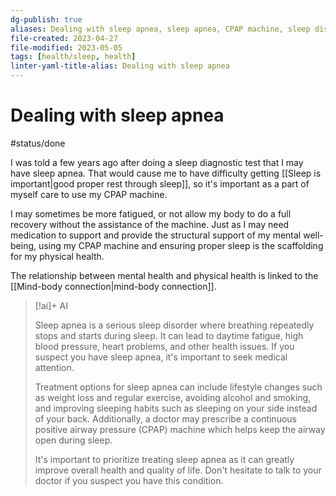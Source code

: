 ```yaml
---
dg-publish: true
aliases: Dealing with sleep apnea, sleep apnea, CPAP machine, sleep disorder, daytime fatigue, difficulty sleeping
file-created: 2023-04-27
file-modified: 2023-05-05
tags: [health/sleep, health]
linter-yaml-title-alias: Dealing with sleep apnea
---
```


# Dealing with sleep apnea

#status/done

I was told a few years ago after doing a sleep diagnostic test that I may have sleep apnea. That would cause me to have difficulty getting [[Sleep is important|good proper rest through sleep]], so it's important as a part of myself care to use my CPAP machine.

I may sometimes be more fatigued, or not allow my body to do a full recovery without the assistance of the machine. Just as I may need medication to support and provide the structural support of my mental well-being, using my CPAP machine and ensuring proper sleep is the scaffolding for my physical health.

The relationship between mental health and physical health is linked to the [[Mind-body connection|mind-body connection]].

> [!ai]+ AI
>
> Sleep apnea is a serious sleep disorder where breathing repeatedly stops and starts during sleep. It can lead to daytime fatigue, high blood pressure, heart problems, and other health issues. If you suspect you have sleep apnea, it's important to seek medical attention.
>
> Treatment options for sleep apnea can include lifestyle changes such as weight loss and regular exercise, avoiding alcohol and smoking, and improving sleeping habits such as sleeping on your side instead of your back. Additionally, a doctor may prescribe a continuous positive airway pressure (CPAP) machine which helps keep the airway open during sleep.
>
> It's important to prioritize treating sleep apnea as it can greatly improve overall health and quality of life. Don't hesitate to talk to your doctor if you suspect you have this condition.
